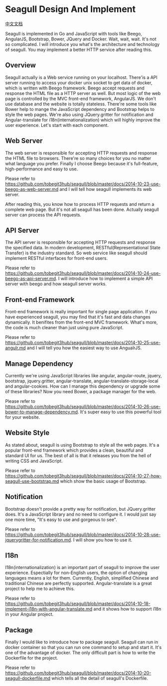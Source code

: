 
# Seagull Design And Implement

[中文文档](2014-10-14-seagull-design-and-implement-zh.md)

Seagull is implemented in Go and JavaScript with tools like Beego, AngularJS, Bootstrap, Bower, JQuery and Docker. Wait, wait, wait. It's not so complicated. I will introduce you what's the architecture and technology of seagull. You may implement a better HTTP service after reading this.

## Overview

Seagull actually is a Web service running on your localhost. There'is a API server running to access your docker unix socket to get data of docker, which is written with Beego framework. Beego accept requests and response the HTML file as a HTTP server as well. But most logic of the web page is controlled by the MVC front-end framework, AngularJS. We don't use database and the website is totally stateless. There're some tools like Bower help to mange the JavaScript dependency and Bootstrap helps to style the web pages. We're also using JQuery.gritter for notification and Angular-translate for i18n(internationalization) which will highly improve the user experience. Let's start with each component.

## Web Server

The web server is responsible for accepting HTTP requests and response the HTML file to browsers. There're so many choices for you no matter what language you prefer. Finally I choose Beego because it's full-feature, high-performance and easy to use.

Please refer to <https://github.com/tobegit3hub/seagull/blob/master/docs/2014-10-23-use-beego-as-web-server.md> and I will tell how seagull implements its web server.

After reading this, you know how to process HTTP requests and return a complete web page. But it's not all seagull has been done. Actually seagull server can process the API requests.

## API Server

The API server is responsible for accepting HTTP requests and response the specified data. In modern development, RESTful(Representational State Transfer) is the industry standard. So web service like seagull should implement RESTful interfaces for front-end users.

Please refer to <https://github.com/tobegit3hub/seagull/blob/master/docs/2014-10-24-use-beego-as-api-server.md>. I will introduce how to implement a simple API server with beego and how seagull server works.

## Front-end Framework

Front-end framework is really important for single page application. If you have experienced seagull, you may find that it's fast and data changes dynamically. It benifites from the front-end MVC framework. What's more, the code is much cleaner than just using pure JavaScript.

Please refer to <https://github.com/tobegit3hub/seagull/blob/master/docs/2014-10-25-use-angulr.md> and I will tell you how the easiest way to use AngualrJS.

## Manage Dependency

Currently we're using JavaScript libraries like angular, angular-route, jquery, bootstrap, jquery.gritter, angular-translate, angular-translate-storage-local and angular-cookies. How can I manage this dependency or upgrade some of these libraries? Now you need Bower, a package manager for the web.

Please refer to <https://github.com/tobegit3hub/seagull/blob/master/docs/2014-10-26-use-bower-to-manage-dependency.md>. It's super easy to use this powerful tool for your website.

## Website Style

As stated about, seagull is using Bootstrap to style all the web pages. It's a popular front-end framework which provides a clean, beautiful and standard UI for us. The best of all is that it releases you from the hell of writing CSS and JavaScript.

Please refer to <https://github.com/tobegit3hub/seagull/blob/master/docs/2014-10-27-how-seagull-use-bootstrap.md> which show the basic usage of Bootstrap.

## Notification

Bootstrap doesn't provide a pretty way for notification, but JQuery.gritter does. It's a JavaScript library and no need to configure it. I would just say one more time, "It's easy to use and gorgeous to see".

Please refer to <https://github.com/tobegit3hub/seagull/blob/master/docs/2014-10-28-use-jquerygritter-for-notification.md>. I will show you how to use it.

## I18n

I18n(internationalization) is an important part of seagull to improve the user experience. Espectially for non-English users, the option of changing languages means a lot for them. Currently, English, simplified Chinese and traditional Chinese are perfectly supported. Angular-translate is a great project to help me to achieve this.

Please refer to <https://github.com/tobegit3hub/seagull/blob/master/docs/2014-10-18-implement-i18n-with-angular-translate.md> and it shows how to support i18n in your Angular project.

## Package

Finally I would like to introduce how to package seagull. Seagull can run in docker container so that you can run one command to setup and start it. It's one of the advantage of docker. The only difficult part is how to write the Dockerfile for the project.

Please refer to <https://github.com/tobegit3hub/seagull/blob/master/docs/2014-10-20-seagull-dockerfile.md> which tells all the detail of seagull's Dockerfile.

